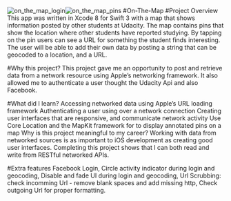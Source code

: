 ![on_the_map_login](https://cloud.githubusercontent.com/assets/19356639/19224064/7d3f01f8-8e32-11e6-9be3-9a778b4a8ab6.png)![on_the_map_pins](https://cloud.githubusercontent.com/assets/19356639/19224086/14451380-8e33-11e6-96e0-0e1d8aa738fe.png)
#On-The-Map
#Project Overview
This app was written in Xcode 8 for Swift 3 with a map that shows information posted by other students at Udacity. The map contains pins that show the location where other students have reported studying. By tapping on the pin users can see a URL for something the student finds interesting. The user will be able to add their own data by posting a string that can be geocoded to a location, and a URL.

#Why this project?
This project gave me an opportunity to post and retrieve data from a network resource using Apple’s networking framework. It also allowed me to authenticate a user thought the Udacity Api and also Facebook.

#What did I learn?
Accessing networked data using Apple’s URL loading framework
Authenticating a user using over a network connection
Creating user interfaces that are responsive, and communicate network activity
Use Core Location and the MapKit framework for to display annotated pins on a map
Why is this project meaningful to my career?
Working with data from networked sources is as important to iOS development as creating good user interfaces. Completing this project shows that I can both read and write from RESTful networked APIs.

#Extra features 
Facebook Login, Circle activity indicator during login and geocoding, Disable and fade UI during login and geocoding, Url Scrubbing: check incomming Url - remove blank spaces and add missing http, Check outgoing Url for proper formatting.
